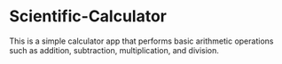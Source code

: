 # Scientific-Calculator
This is a simple calculator app that performs basic arithmetic operations such as addition, subtraction, multiplication, and division.
